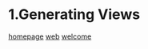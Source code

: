 # 1.Generating Views

[homepage](./1.materials/homepage.blade.php)
[web](./1.materials/web.php)
[welcome](./1.materials/welcome.blade.php)
